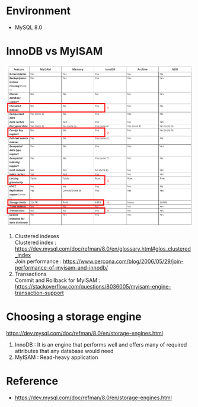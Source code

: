 # Environment
* MySQL 8.0

# InnoDB vs MyISAM
![alt text](innodb_vs_myisam.png)
1. Clustered indexes<br>
Clustered index : https://dev.mysql.com/doc/refman/8.0/en/glossary.html#glos_clustered_index<br>
Join performance : https://www.percona.com/blog/2006/05/29/join-performance-of-myisam-and-innodb/<br>
5. Transactions<br>
Commit and Rollback for MyISAM : https://stackoverflow.com/questions/8036005/myisam-engine-transaction-support

# Choosing a storage engine
https://dev.mysql.com/doc/refman/8.0/en/storage-engines.html
1. InnoDB : It is an engine that performs well and offers many of required attributes that any database would need
2. MyISAM : Read-heavy application

# Reference
* https://dev.mysql.com/doc/refman/8.0/en/storage-engines.html
